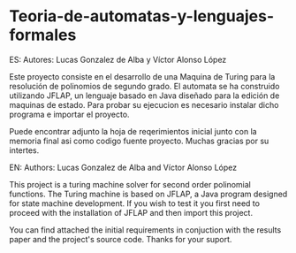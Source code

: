 # Teoria-de-automatas-y-lenguajes-formales
ES:
Autores: Lucas Gonzalez de Alba y Víctor Alonso López

Este proyecto consiste en el desarrollo de una Maquina de Turing para la resolución de polinomios de segundo grado. 
El automata se ha construido utilizando JFLAP, un lenguaje basado en Java diseñado para la edición de maquinas de estado.
Para probar su ejecucion es necesario instalar dicho programa e importar el proyecto.

Puede encontrar adjunto la hoja de reqerimientos inicial junto con la memoria final asi como codigo fuente proyecto. Muchas gracias por su intertes.

EN:
Authors: Lucas Gonzalez de Alba and Víctor Alonso López

This project is a turing machine solver for second order polinomial functions. 
The Turing machine is based on JFLAP, a Java program designed for state machine development.
If you wish to test it you first need to proceed with the installation of JFLAP and then import this project.

You can find attached the initial requirements in conjuction with the results paper and the project's source code. Thanks for your suport.
